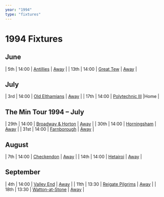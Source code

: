 ```yaml
---
year: "1994"
type: "fixtures"
---
```


# 1994 Fixtures

## June

| 5th | 14:00 | [Antillies](1994-antillies.md) | [Away]() |
| 13th | 14:00 | [Great Tew](1994-great-tew.md) | [Away]() |

## July

| 3rd | 14:00 | [Old Elthamians](1994-old-elthamians.md) | [Away]() |
| 17th | 14:00 | [Polytechnic III](1994-polytechnic-iii) |Home |

## The Min Tour 1994 – July

| 29th | 14:00 | [Broadway & Horton](1994-broadway-and-horton.md) | [Away]() |
| 30th | 14:00 | [Horningsham](1994-horningsham.md) | [Away]() |
| 31st | 14:00 | [Farnborough](1994-farnborough.md) | [Away]() |

## August

| 7th | 14:00 | [Checkendon](1994-checkendon.md) | [Away]() |
| 14th | 14:00 | [Hetairoi](1994-hetairoi.md) | [Away]() |

## September

| 4th | 14:00 | [Valley End](1994-valley-end.md) | [Away]() |
| 11th | 13:30 | [Reigate Pilgrims](1994-reigate=pilgrims.md) | [Away]() |
| 18th | 13:30 | [Watton-at-Stone](1994-watton-at-stone.md) | [Away]() |